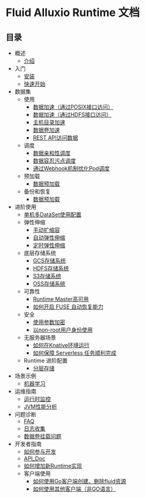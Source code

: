 # Fluid Alluxio Runtime 文档

## 目录

+ 概述
  - [介绍](../overview.md)
+ 入门
  - [安装](../install.md)
  - [快速开始](userguide/get_started.md)
+ 数据集
  + 使用
    - [数据加速（通过POSIX接口访问）](samples/accelerate_data_accessing.md)
    - [数据加速（通过HDFS接口访问）](samples/accelerate_data_accessing_by_hdfs.md)
    - [主机目录加速](samples/hostpath.md)
    - [数据卷加速](samples/accelerate_pvc.md)
    - [REST API访问数据](samples/api_proxy.md)
  + 调度
    - [数据亲和性调度](samples/data_co_locality.md)
    - [数据容忍污点调度](samples/data_toleration.md)  
    - [通过Webhook机制优化Pod调度](samples/pod_schedule_global.md)
  + 预加载
    - [数据预加载](samples/data_warmup.md)
  + 备份和恢复
    - [数据预加载](samples/backup_and_restore_metadata.md)
+ 进阶使用
  - [单机多DataSet使用配置](samples/multi_dataset_same_node_accessing.md)
  + 弹性伸缩
    - [手动扩缩容](samples/dataset_scaling.md)
    - [自动弹性伸缩](samples/dataset_auto_scaling.md)
    - [定时弹性伸缩](samples/dataset_cron_scaling.md)
  + 底层存储系统
    - [GCS存储系统](samples/gcs_configuration.md)
    - [HDFS存储系统](samples/hdfs_configuration.md)
    - [S3存储系统](samples/s3_configuration.md)
    - [OSS存储系统](samples/oss_configuration.md)
  + 可靠性
    - [Runtime Master高可用](samples/master_high_aviliability.md)
    - [如何开启 FUSE 自动恢复能力](samples/fuse_recover.md)
  + 安全
    - [使用参数加密](samples/use_encryptoptions.md)
    - [以non-root用户身份使用](samples/nonroot_access.md)
  + 无服务器场景
    - [如何在Knative环境运行](samples/knative.md)
    - [如何保障 Serverless 任务顺利完成](samples/application_controller.md)
  + Runtime 进阶配置
    - [分层存储](samples/tieredstore_config.md)
+ 场景示例
  - [机器学习](examples/machinelearning.md)
+ 运维指南
  - [运行时监控](operation/monitoring.md)
  - [JVM性能分析](dev/profiling.md)
+ 问题诊断
  - [FAQ](userguide/faq.md)
  - [日志收集](userguide/troubleshooting.md)
  - [数据卷挂载问题](userguide/debug-fuse.md)
+ 开发者指南
  - [如何参与开发](dev/how_to_develop.md)
  - [API_Doc](dev/api_doc.md)
  - [如何增加新Runtime实现](dev/runtime_dev_guide.md)
  + 客户端使用
    - [如何使用Go客户端创建、删除fluid资源](dev/use_go_create_resource.md)
    - [如何使用其他客户端（非GO语言）](dev/multiple-client-support.md)

